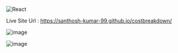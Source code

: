 

![React](https://img.shields.io/badge/react-%2320232a.svg?style=for-the-badge&logo=react&logoColor=%2361DAFB) 



Live Site Url : https://santhosh-kumar-99.github.io/costbreakdown/


![image](https://user-images.githubusercontent.com/60814662/218075452-7fb76f74-96fc-41b5-bcf8-e33c01807896.png)

![image](https://user-images.githubusercontent.com/60814662/218075719-5d756982-fcb8-4cfa-b531-a43589c4fef7.png)
